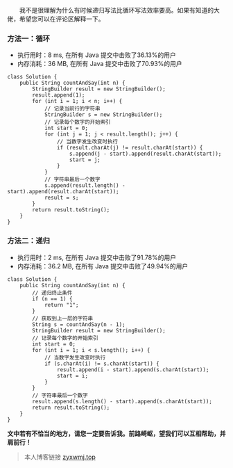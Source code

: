 &emsp;&emsp;我不是很理解为什么有时候递归写法比循环写法效率要高。如果有知道的大佬，希望您可以在评论区解释一下。

### 方法一：循环

* 执行用时：8 ms, 在所有 Java 提交中击败了36.13%的用户
* 内存消耗：36 MB, 在所有 Java 提交中击败了70.93%的用户

```
class Solution {
    public String countAndSay(int n) {
        StringBuilder result = new StringBuilder();
        result.append(1);
        for (int i = 1; i < n; i++) {
            // 记录当前行的字符串
            StringBuilder s = new StringBuilder();
            // 记录每个数字的开始索引
            int start = 0;
            for (int j = 1; j < result.length(); j++) {
                // 当数字发生改变时执行
                if (result.charAt(j) != result.charAt(start)) {
                    s.append(j - start).append(result.charAt(start));
                    start = j;
                }
            }
            // 字符串最后一个数字
            s.append(result.length() - start).append(result.charAt(start));
            result = s;
        }
        return result.toString();
    }
}
```

### 方法二：递归

* 执行用时：2 ms, 在所有 Java 提交中击败了91.78%的用户
* 内存消耗：36.2 MB, 在所有 Java 提交中击败了49.94%的用户

```
class Solution {
    public String countAndSay(int n) {
        // 递归终止条件
        if (n == 1) {
            return "1";
        }
        // 获取到上一层的字符串
        String s = countAndSay(n - 1);
        StringBuilder result = new StringBuilder();
        // 记录每个数字的开始索引
        int start = 0;
        for (int i = 1; i < s.length(); i++) {
            // 当数字发生改变时执行
            if (s.charAt(i) != s.charAt(start)) {
                result.append(i - start).append(s.charAt(start));
                start = i;
            }
        }
        // 字符串最后一个数字
        result.append(s.length() - start).append(s.charAt(start));
        return result.toString();
    }
}
```

**文中若有不恰当的地方，请您一定要告诉我。前路崎岖，望我们可以互相帮助，并肩前行！**

> 本人博客链接 [zyxwmj.top](http://zyxwmj.top/)
